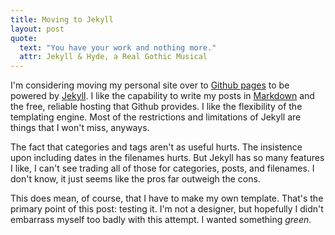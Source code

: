 ```yaml
---
title: Moving to Jekyll
layout: post
quote:
  text: "You have your work and nothing more."
  attr: Jekyll & Hyde, a Real Gothic Musical
---
```


I'm considering moving my personal site over to [Github pages](http://pages.github.com) to be powered by [Jekyll](http://github.com/mojombo/jekyll/). I like the capability to write my posts in [Markdown](http://daringfireball.net/tools/markdown) and the free, reliable hosting that Github provides. I like the flexibility of the templating engine. Most of the restrictions and limitations of Jekyll are things that I won't miss, anyways.

The fact that categories and tags aren't as useful hurts. The insistence upon including dates in the filenames hurts. But Jekyll has so many features I like, I can't see trading all of those for categories, posts, and filenames. I don't know, it just seems like the pros far outweigh the cons.

This does mean, of course, that I have to make my own template. That's the primary point of this post: testing it. I'm not a designer, but hopefully I didn't embarrass myself too badly with this attempt. I wanted something *green*.
